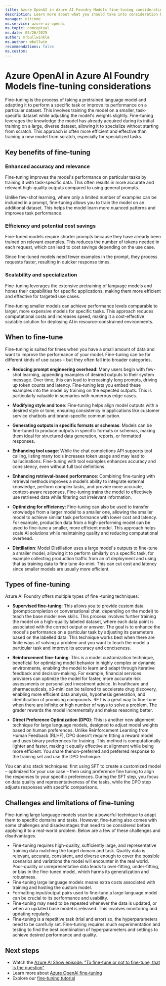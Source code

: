 ```yaml
---
title: Azure OpenAI in Azure AI Foundry Models fine-tuning considerations
description: Learn more about what you should take into consideration before fine-tuning with Azure OpenAI 
manager: nitinme
ms.service: azure-ai-openai
ms.topic: conceptual 
ms.date: 03/26/2025
author: mrbullwinkle
ms.author: mbullwin
recommendations: false
ms.custom:
---
```


# Azure OpenAI in Azure AI Foundry Models fine-tuning considerations

Fine-tuning is the process of taking a pretrained language model and adapting it to perform a specific task or improve its performance on a particular dataset. This involves training the model on a smaller, task-specific dataset while adjusting the model's weights slightly. Fine-tuning leverages the knowledge the model has already acquired during its initial training on a large, diverse dataset, allowing it to specialize without starting from scratch. This approach is often more efficient and effective than training a new model from scratch, especially for specialized tasks. 

## Key benefits of fine-tuning

### Enhanced accuracy and relevance

Fine-tuning improves the model's performance on particular tasks by training it with task-specific data. This often results in more accurate and relevant high-quality outputs compared to using general prompts. 

Unlike few-shot learning, where only a limited number of examples can be included in a prompt, fine-tuning allows you to train the model on an additional dataset. This helps the model learn more nuanced patterns and improves task performance. 

### Efficiency and potential cost savings

Fine-tuned models require shorter prompts because they have already been trained on relevant examples. This reduces the number of tokens needed in each request, which can lead to cost savings depending on the use case. 

Since fine-tuned models need fewer examples in the prompt, they process requests faster, resulting in quicker response times. 

### Scalability and specialization

Fine-tuning leverages the extensive pretraining of language models and hones their capabilities for specific applications, making them more efficient and effective for targeted use cases. 

Fine-tuning smaller models can achieve performance levels comparable to larger, more expensive models for specific tasks. This approach reduces computational costs and increases speed, making it a cost-effective scalable solution for deploying Al in resource-constrained environments. 

## When to fine-tune

Fine-tuning is suited for times when you have a small amount of data and want to improve the performance of your model. Fine-tuning can be for different kinds of use cases - but they often fall into broader categories. 

* **Reducing prompt engineering overhead**: Many users begin with few-shot learning, appending examples of desired outputs to their system message. Over time, this can lead to increasingly long prompts, driving up token counts and latency. Fine-tuning lets you embed these examples into the model by training on the expected outputs. This is particularly valuable in scenarios with numerous edge cases.

* **Modifying style and tone**: Fine-tuning helps align model outputs with a desired style or tone, ensuring consistency in applications like customer service chatbots and brand-specific communication.

* **Generating outputs in specific formats or schemas**: Models can be fine-tuned to produce outputs in specific formats or schemas, making them ideal for structured data generation, reports, or formatted responses.

* **Enhancing tool usage**: While the chat completions API supports tool calling, listing many tools increases token usage and may lead to hallucinations. Fine-tuning with tool examples enhances accuracy and consistency, even without full tool definitions.

* **Enhancing retrieval-based performance**: Combining fine-tuning with retrieval methods improves a model’s ability to integrate external knowledge, perform complex tasks, and provide more accurate, context-aware responses. Fine-tuning trains the model to effectively use retrieved data while filtering out irrelevant information.

* **Optimizing for efficiency**: Fine-tuning can also be used to transfer knowledge from a larger model to a smaller one, allowing the smaller model to achieve similar task performance with lower cost and latency. For example, production data from a high-performing model can be used to fine-tune a smaller, more efficient model. This approach helps scale AI solutions while maintaining quality and reducing computational overhead.

* **Distillation**: Model Distillation uses a large model's outputs to fine-tune a smaller model, allowing it to perform similarly on a specific task, for example collecting production traffic from an o1 deployment and using that as training data to fine tune 4o-mini. This can cut cost and latency since smaller models are usually more efficient. 

## Types of fine-tuning

Azure AI Foundry offers multiple types of fine -tuning techniques:

* **Supervised fine-tuning**: This allows you to provide custom data (prompt/completion or conversational chat, depending on the model) to teach the base model new skills. This process involves further training the model on a high-quality labeled dataset, where each data point is associated with the correct output or answer. The goal is to enhance the model's performance on a particular task by adjusting its parameters based on the labelled data. This technique works best when there are finite ways of solving a problem and you want to teach the model a particular task and improve its accuracy and conciseness.

* **Reinforcement fine-tuning**: This is a model customization technique, beneficial for optimizing model behavior in highly complex or dynamic environments, enabling the model to learn and adapt through iterative feedback and decision-making. For example, financial services providers can optimize the model for faster, more accurate risk assessments or personalized investment advice. In healthcare and pharmaceuticals, o3-mini can be tailored to accelerate drug discovery, enabling more efficient data analysis, hypothesis generation, and identification of promising compounds. RFT is a great way to fine-tune when there are infinite or high number of ways to solve a problem. The grader rewards the model incrementally and makes reasoning better.

* **Direct Preference Optimization (DPO)**: This is another new alignment technique for large language models, designed to adjust model weights based on human preferences. Unlike Reinforcement Learning from Human Feedback (RLHF), DPO doesn't require fitting a reward model and uses binary preferences for training. This method is computationally lighter and faster, making it equally effective at alignment while being more efficient. You share thenon-preferred and preferred response to the training set and use the DPO technique.

You can also stack techniques: first using SFT to create a customized model – optimized for your use case – then using preference fine tuning to align the responses to your specific preferences. During the SFT step, you focus on data quality and representativeness of the tasks, while the DPO step adjusts responses with specific comparisons. 

## Challenges and limitations of fine-tuning

Fine-tuning large language models scan be a powerful technique to adapt them to specific domains and tasks. However, fine-tuning also comes with some challenges and disadvantages that need to be considered before applying it to a real-world problem. Below are a few of these challenges and disadvantages. 

- Fine-tuning requires high-quality, sufficiently large, and representative training data matching the target domain and task. Quality data is relevant, accurate, consistent, and diverse enough to cover the possible scenarios and variations the model will encounter in the real world. Poor-quality or unrepresentative data leads to over-fitting, under-fitting, or bias in the fine-tuned model, which harms its generalization and robustness.
- Fine-tuning large language models means extra costs associated with training and hosting the custom model.
- Formatting input/output pairs used to fine-tune a large language model can be crucial to its performance and usability.
- Fine-tuning may need to be repeated whenever the data is updated, or when an updated base model is released. This involves monitoring and updating regularly.
- Fine-tuning is a repetitive task (trial and error) so, the hyperparameters need to be carefully set. Fine-tuning requires much experimentation and testing to find the best combination of hyperparameters and settings to achieve desired performance and quality.

## Next steps

- Watch the [Azure AI Show episode: "To fine-tune or not to fine-tune, that is the question"](https://www.youtube.com/watch?v=0Jo-z-MFxJs)
- Learn more about [Azure OpenAI fine-tuning](../how-to/fine-tuning.md)
- Explore our [fine-tuning tutorial](../tutorials/fine-tune.md)
